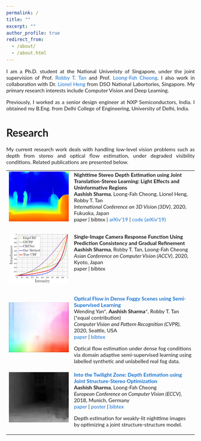 ```yaml
---
permalink: /
title: ""
excerpt: ""
author_profile: true
redirect_from: 
  - /about/
  - /about.html
---
```


<p style='text-align: justify;'> I am a Ph.D. student at the National Univeristy of Singapore, under the joint supervision of Prof. <a href="http://tanrobby.github.io/">Robby T. Tan</a> and Prof. <a href="https://www.ece.nus.edu.sg/stfpage/eleclf/">Loong-Fah Cheong</a>. I also work in collaboration with Dr. <a href="http://www.lionel.work/">Lionel Heng</a> from DSO National Labortories, Singapore. My primary research interests include Computer Vision and Deep Learning. </p>

<p style='text-align: justify;'> Previously, I worked as a senior design engineer at NXP Semiconductors, India. I obtained my B.Eng. from Delhi College of Engineering, University of Delhi, India. </p>


Research
======
<p style='text-align: justify;'> My current research work deals with handling low-level vision problems such as depth from stereo and optical flow estimation, under degraded visibility conditions. Related publications are presented below. </p>

<style type="text/css">
    /* Color scheme stolen from Sergey Karayev */
    a {
    color: #1772d0;
    text-decoration:none !important;
    }
    a:focus, a:hover {
    color: #f09228;
    text-decoration:none !important;
    }
    table,td,th,tr{
    	border:none !important;
    }
    body,td,th,tr,p,a {
    font-family: 'Lato', Verdana, Helvetica, sans-serif;
    font-size: 14px
    }
    strong {
    font-family: 'Lato', Verdana, Helvetica, sans-serif;
    font-size: 14px;
    }
    heading {
    font-family: 'Lato', Verdana, Helvetica, sans-serif;
    font-size: 22px;
    }
    papertitle {
    font-family: 'Lato', Verdana, Helvetica, sans-serif;
    font-size: 14px;
    font-weight: 700
    }
    name {
    font-family: 'Lato', Verdana, Helvetica, sans-serif;
    font-size: 32px;
    }
    .one
    {
    width: 160px;
    height: 160px;
    position: relative;
    }
    .two
    {
    width: 160px;
    height: 160px;
    position: absolute;
    transition: opacity .2s ease-in-out;
    -moz-transition: opacity .2s ease-in-out;
    -webkit-transition: opacity .2s ease-in-out;
    }
    .fade {
     transition: opacity .2s ease-in-out;
     -moz-transition: opacity .2s ease-in-out;
     -webkit-transition: opacity .2s ease-in-out;
    }
    span.highlight {
        background-color: #ffffd0;
    }
</style>
<!-- ################################  CONTENT START  ##################################################-->
<table width="100%" align="center" border="0" cellspacing="0" cellpadding="10">
<tbody>
<!-- ############################ Put your publications below this! ####################################-->


<!-- ###################################################################################################-->
<!-- Cycle-Stereo DispNet, 3DV'20 -->
<tr onmouseout="threedv20_cstdispnet_stop()" onmouseover="threedv20_cstdispnet_start()" >
<td width="20%">
<div class="one">
<div class="two" id = 'threedv20_cstdispnet_image'><img src='./files/threedv20_after.png'></div>
<img src='./files/threedv20_before.png'>
</div>
<script type="text/javascript">
function threedv20_cstdispnet_start() {
document.getElementById('threedv20_cstdispnet_image').style.opacity = "1";
}
function threedv20_cstdispnet_stop() {
document.getElementById('threedv20_cstdispnet_image').style.opacity = "0";
}
threedv20_cstdispnet_stop()
</script>
</td>
<td valign="top" width="80%">
  <a href="">
    <papertitle style='text-align: justify;'>Nighttime Stereo Depth Estimation using Joint Translation-Stereo Learning: Light Effects and Uninformative Regions</papertitle>
  </a>
  <br>
  <strong>Aashish Sharma</strong>, Loong-Fah Cheong, Lionel Heng, Robby T. Tan
  <br>
<em>International Conference on 3D Vision (3DV)</em>, 2020, Fukuoka, Japan <br>
<a href="">paper</a>
| 
<a href="">bibtex</a>
|
<a href="https://arxiv.org/abs/1909.13701">arXiv'19</a>
|
<a href="https://github.com/aasharma90/CycleStereoGAN_NighttimeDepth">code (arXiv'19)</a>
<p></p>
<p></p>
</td>
</tr>
<!-- Cycle-Stereo DispNet, 3DV'20 -->
<!-- ###################################################################################################-->


<!-- ###################################################################################################-->
<!-- CRF Estimation, ACCV'20 -->
<tr onmouseout="accv20_crfest_stop()" onmouseover="accv20_crfest_start()" >
<td width="20%">
<div class="one">
<div class="two" id = 'accv20_crfest_image'><img src='./files/accv20_crfest_after.png'></div>
<img src='./files/accv20_crfest_before.jpg'>
</div>
<script type="text/javascript">
function accv20_crfest_start() {
document.getElementById('accv20_crfest_image').style.opacity = "1";
}
function accv20_crfest_stop() {
document.getElementById('accv20_crfest_image').style.opacity = "0";
}
accv20_crfest_stop()
</script>
</td>
<td valign="top" width="80%">
  <a href="">
  <papertitle style='text-align: justify;'>Single-Image Camera Response Function Using Prediction Consistency and Gradual Refinement</papertitle>
  </a>
  <br>
  <strong>Aashish Sharma</strong>, Robby T. Tan, Loong-Fah Cheong 
  <br>
<em>Asian Conference on Computer Vision (ACCV)</em>, 2020, Kyoto, Japan <br>
<a href="">paper</a>
|		
<a href="">bibtex</a>
<p></p>
<p></p>
</td>
</tr>
<!-- CRF Estimation, ACCV'20 -->
<!-- ###################################################################################################-->


<!-- ###################################################################################################-->
<!-- FogFlowNet, CVPR'20 -->
<tr onmouseout="cvpr20_fogflownet_stop()" onmouseover="cvpr20_fogflownet_start()" >
<td width="20%">
<div class="one">
<div class="two" id = 'cvpr20_fogflownet_image'><img src='./files/cvpr20_fogflow_after.jpg'></div>
<img src='./files/cvpr20_fogflow_before.jpg'>
</div>
<script type="text/javascript">
function cvpr20_fogflownet_start() {
document.getElementById('cvpr20_fogflownet_image').style.opacity = "1";
}
function cvpr20_fogflownet_stop() {
document.getElementById('cvpr20_fogflownet_image').style.opacity = "0";
}
cvpr20_fogflownet_stop()
</script>
</td>
<td valign="top" width="80%">
    <a href="http://openaccess.thecvf.com/content_CVPR_2020/html/Yan_Optical_Flow_in_Dense_Foggy_Scenes_Using_Semi-Supervised_Learning_CVPR_2020_paper.html">
    <papertitle style='text-align: justify;'>Optical Flow in Dense Foggy Scenes using Semi-Supervised Learning</papertitle>
  </a>
  <br>
  Wending Yan*, <strong>Aashish Sharma</strong>*, Robby T. Tan (*equal contribution)
  <br>
<em>Computer Vision and Pattern Recognition (CVPR)</em>, 2020, Seattle, USA <br>
<a href="http://openaccess.thecvf.com/content_CVPR_2020/papers/Yan_Optical_Flow_in_Dense_Foggy_Scenes_Using_Semi-Supervised_Learning_CVPR_2020_paper.pdf">paper</a>
|		
<a href="./files/cvpr20_fogflow_bibtex.txt">bibtex</a>
<p></p>
<p>Optical flow estimation under dense fog conditions via domain adaptive semi-supervised learning using labelled synthetic and unlabelled real fog data.</p>
</td>
</tr>
<!-- FogFlowNet, CVPR'20 -->
<!-- ###################################################################################################-->


<!-- ###################################################################################################-->
<!-- Joint Structure-Stereo, ECCV'18 -->
<tr onmouseout="eccv18_jss_stop()" onmouseover="eccv18_jss_start()" >
<td width="20%">
<div class="one">
<div class="two" id = 'eccv18_jss_image'><img src='./files/eccv18_pic_after.png'></div>
<img src='./files/eccv18_pic_before.png'>
</div>
<script type="text/javascript">
function eccv18_jss_start() {
document.getElementById('eccv18_jss_image').style.opacity = "1";
}
function eccv18_jss_stop() {
document.getElementById('eccv18_jss_image').style.opacity = "0";
}
eccv18_jss_stop()
</script>
</td>
<td valign="top" width="80%">
  <a href="http://openaccess.thecvf.com/content_ECCV_2018/html/Aashish_Sharma_Into_the_Twilight_ECCV_2018_paper.html">
    <papertitle style='text-align: justify;'>Into the Twilight Zone: Depth Estimation using Joint Structure-Stereo Optimization</papertitle>
  </a>
  <br>
  <strong>Aashish Sharma</strong>, Loong-Fah Cheong 
  <br>
<em>European Conference on Computer Vision (ECCV)</em>, 2018, Munich, Germany <br>
<a href="http://openaccess.thecvf.com/content_ECCV_2018/papers/Aashish_Sharma_Into_the_Twilight_ECCV_2018_paper.pdf">paper</a>
|
<a href="./files/eccv2018_poster.pdf">poster</a>
| 
<a href="./files/eccv2018_bibtex.txt">bibtex</a>
<p></p>
<p>Depth estimation for weakly-lit nighttime images by optimizing a joint structure-structure model.</p>
</td>
</tr>
<!-- Joint Structure-Stereo, ECCV'18 -->
<!-- ###################################################################################################-->

<!-- ############################ Put your publications above this! ####################################-->
</tbody></table>

